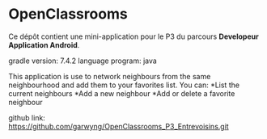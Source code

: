 # OpenClassrooms

Ce dépôt contient une mini-application pour le P3 du parcours **Developeur Application Android**.

gradle version: 7.4.2
language program: java

This application is use to network neighbours from the same neighbourhood and add them to your favorites list.
You can: 
    *List the current neighbours
    *Add a new neighbour
    *Add or delete a favorite neighbour

github link: https://github.com/garwyng/OpenClassrooms_P3_Entrevoisins.git
